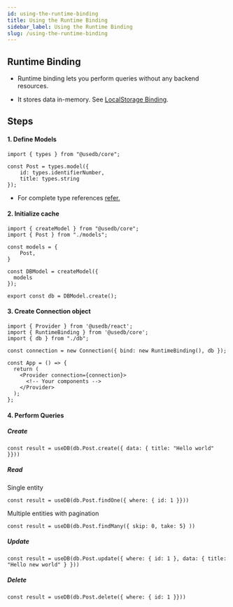 ```yaml
---
id: using-the-runtime-binding
title: Using the Runtime Binding
sidebar_label: Using the Runtime Binding
slug: /using-the-runtime-binding
---
```


## Runtime Binding

- Runtime binding lets you perform queries without any backend resources.

- It stores data in-memory. See [LocalStorage Binding](xyz).

## Steps

#### 1. Define Models

```
import { types } from "@usedb/core";

const Post = types.model({
    id: types.identifierNumber,
    title: types.string
});
```

- For complete type references [refer.](https://mobx-state-tree.js.org/overview/types)

#### 2. Initialize cache

```
import { createModel } from "@usedb/core";
import { Post } from "./models";

const models = {
    Post,
}

const DBModel = createModel({
  models
});

export const db = DBModel.create();
```

#### 3. Create Connection object

```
import { Provider } from '@usedb/react';
import { RuntimeBinding } from '@usedb/core';
import { db } from "./db";

const connection = new Connection({ bind: new RuntimeBinding(), db });

const App = () => {
  return (
    <Provider connection={connection}>
      <!-- Your components -->
    </Provider>
  );
};
```

#### 4. Perform Queries

##### Create

```
const result = useDB(db.Post.create({ data: { title: "Hello world" }}))
```

##### Read

Single entity

```
const result = useDB(db.Post.findOne({ where: { id: 1 }}))
```

Multiple entities with pagination

```
const result = useDB(db.Post.findMany({ skip: 0, take: 5} ))
```

##### Update

```
const result = useDB(db.Post.update({ where: { id: 1 }, data: { title: "Hello new world" } }))
```

##### Delete

```
const result = useDB(db.Post.delete({ where: { id: 1 }}))
```
